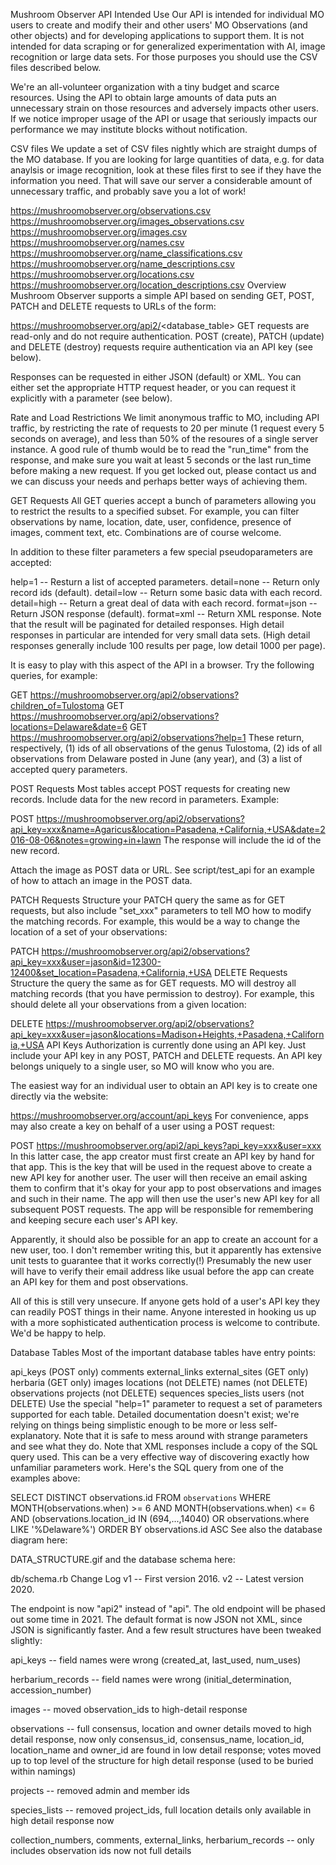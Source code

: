 Mushroom Observer API
Intended Use
Our API is intended for individual MO users to create and modify their and other users' MO Observations (and other objects) and for developing applications to support them. It is not intended for data scraping or for generalized experimentation with AI, image recognition or large data sets. For those purposes you should use the CSV files described below.

We're an all-volunteer organization with a tiny budget and scarce resources. Using the API to obtain large amounts of data puts an unnecessary strain on those resources and adversely impacts other users. If we notice improper usage of the API or usage that seriously impacts our performance we may institute blocks without notification.

CSV files
We update a set of CSV files nightly which are straight dumps of the MO database. If you are looking for large quantities of data, e.g. for data anaylsis or image recognition, look at these files first to see if they have the information you need. That will save our server a considerable amount of unnecessary traffic, and probably save you a lot of work!

https://mushroomobserver.org/observations.csv
https://mushroomobserver.org/images_observations.csv
https://mushroomobserver.org/images.csv
https://mushroomobserver.org/names.csv
https://mushroomobserver.org/name_classifications.csv
https://mushroomobserver.org/name_descriptions.csv
https://mushroomobserver.org/locations.csv
https://mushroomobserver.org/location_descriptions.csv
Overview
Mushroom Observer supports a simple API based on sending GET, POST, PATCH and DELETE requests to URLs of the form:

https://mushroomobserver.org/api2/<database_table>
GET requests are read-only and do not require authentication. POST (create), PATCH (update) and DELETE (destroy) requests require authentication via an API key (see below).

Responses can be requested in either JSON (default) or XML. You can either set the appropriate HTTP request header, or you can request it explicitly with a parameter (see below).

Rate and Load Restrictions
We limit anonymous traffic to MO, including API traffic, by restricting the rate of requests to 20 per minute (1 request every 5 seconds on average), and less than 50% of the resoures of a single server instance. A good rule of thumb would be to read the "run_time" from the response, and make sure you wait at least 5 seconds or the last run_time before making a new request. If you get locked out, please contact us and we can discuss your needs and perhaps better ways of achieving them.

GET Requests
All GET queries accept a bunch of parameters allowing you to restrict the results to a specified subset. For example, you can filter observations by name, location, date, user, confidence, presence of images, comment text, etc. Combinations are of course welcome.

In addition to these filter parameters a few special pseudoparameters are accepted:

help=1 -- Resturn a list of accepted parameters.
detail=none -- Return only record ids (default).
detail=low -- Return some basic data with each record.
detail=high -- Return a great deal of data with each record.
format=json -- Return JSON response (default).
format=xml -- Return XML response.
Note that the result will be paginated for detailed responses. High detail responses in particular are intended for very small data sets. (High detail responses generally include 100 results per page, low detail 1000 per page).

It is easy to play with this aspect of the API in a browser. Try the following queries, for example:

GET https://mushroomobserver.org/api2/observations?children_of=Tulostoma
GET https://mushroomobserver.org/api2/observations?locations=Delaware&date=6
GET https://mushroomobserver.org/api2/observations?help=1
These return, respectively, (1) ids of all observations of the genus Tulostoma, (2) ids of all observations from Delaware posted in June (any year), and (3) a list of accepted query parameters.

POST Requests
Most tables accept POST requests for creating new records. Include data for the new record in parameters. Example:

POST https://mushroomobserver.org/api2/observations?api_key=xxx&name=Agaricus&location=Pasadena,+California,+USA&date=2016-08-06&notes=growing+in+lawn
The response will include the id of the new record.

Attach the image as POST data or URL. See script/test_api for an example of how to attach an image in the POST data.

PATCH Requests
Structure your PATCH query the same as for GET requests, but also include "set_xxx" parameters to tell MO how to modify the matching records. For example, this would be a way to change the location of a set of your observations:

PATCH https://mushroomobserver.org/api2/observations?api_key=xxx&user=jason&id=12300-12400&set_location=Pasadena,+California,+USA
DELETE Requests
Structure the query the same as for GET requests. MO will destroy all matching records (that you have permission to destroy). For example, this should delete all your observations from a given location:

DELETE https://mushroomobserver.org/api2/observations?api_key=xxx&user=jason&locations=Madison+Heights,+Pasadena,+California,+USA
API Keys
Authorization is currently done using an API key. Just include your API key in any POST, PATCH and DELETE requests. An API key belongs uniquely to a single user, so MO will know who you are.

The easiest way for an individual user to obtain an API key is to create one directly via the website:

https://mushroomobserver.org/account/api_keys
For convenience, apps may also create a key on behalf of a user using a POST request:

POST https://mushroomobserver.org/api2/api_keys?api_key=xxx&user=xxx
In this latter case, the app creator must first create an API key by hand for that app. This is the key that will be used in the request above to create a new API key for another user. The user will then receive an email asking them to confirm that it's okay for your app to post observations and images and such in their name. The app will then use the user's new API key for all subsequent POST requests. The app will be responsible for remembering and keeping secure each user's API key.

Apparently, it should also be possible for an app to create an account for a new user, too. I don't remember writing this, but it apparently has extensive unit tests to guarantee that it works correctly(!) Presumably the new user will have to verify their email address like usual before the app can create an API key for them and post observations.

All of this is still very unsecure. If anyone gets hold of a user's API key they can readily POST things in their name. Anyone interested in hooking us up with a more sophisticated authentication process is welcome to contribute. We'd be happy to help.

Database Tables
Most of the important database tables have entry points:

api_keys (POST only)
comments
external_links
external_sites (GET only)
herbaria (GET only)
images
locations (not DELETE)
names (not DELETE)
observations
projects (not DELETE)
sequences
species_lists
users (not DELETE)
Use the special "help=1" parameter to request a set of parameters supported for each table. Detailed documentation doesn't exist; we're relying on things being simplistic enough to be more or less self-explanatory. Note that it is safe to mess around with strange parameters and see what they do. Note that XML responses include a copy of the SQL query used. This can be a very effective way of discovering exactly how unfamiliar parameters work. Here's the SQL query from one of the examples above:

SELECT DISTINCT observations.id
FROM `observations`
WHERE MONTH(observations.when) >= 6 AND MONTH(observations.when) <= 6
AND (observations.location_id IN (694,...,14040) OR observations.where LIKE '%Delaware%')
ORDER BY observations.id ASC
See also the database diagram here:

DATA_STRUCTURE.gif
and the database schema here:

db/schema.rb
Change Log
v1 -- First version 2016. v2 -- Latest version 2020.

The endpoint is now "api2" instead of "api". The old endpoint will be phased out some time in 2021. The default format is now JSON not XML, since JSON is significantly faster. And a few result structures have been tweaked slightly:

api_keys -- field names were wrong (created_at, last_used, num_uses)

herbarium_records -- field names were wrong (initial_determination, accession_number)

images -- moved observation_ids to high-detail response

observations -- full consensus, location and owner details moved to high detail response, now only consensus_id, consensus_name, location_id, location_name and owner_id are found in low detail response; votes moved up to top level of the structure for high detail response (used to be buried within namings)

projects -- removed admin and member ids

species_lists -- removed project_ids, full location details only available in high detail response now

collection_numbers, comments, external_links, herbarium_records -- only includes observation ids now not full details